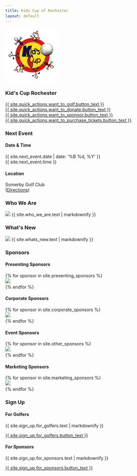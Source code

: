 ```yaml
---
title: Kids Cup of Rochester
layout: default
---
```


<section id="intro">
    <div class="background-image" style="background-image: url('{{ site.intro.image }}');"></div>
    <section id="intro-content"> <img class="icon" src="assets/images/kids_cup_logo.png">
        <h1 class="title">Kid's Cup Rochester</h1>
    </section>
</section>
<section id="quick-actions">
    <div class="container">
        <div class="item flex-25 flex-50-tablet is-center-aligned has-gutter">
            <a class="is-button" href="{{ site.quick_actions.want_to_golf.button_link }}" target="_blank">
                <span class="fas fa-golf-club fa-lg is-icon"></span>
                {{ site.quick_actions.want_to_golf.button_text }}
            </a>
        </div>
        <div class="item flex-25 flex-50-tablet is-center-aligned has-gutter">
            <a class="is-button" href="{{ site.quick_actions.want_to_donate.button_link }}" target="_blank">
                <span class="fas fa-donate fa-lg is-icon"></span>
                {{ site.quick_actions.want_to_donate.button_text }}
            </a>
        </div>
        <div class="item flex-25 flex-50-tablet is-center-aligned has-gutter">
            <a class="is-button" href="{{ site.quick_actions.want_to_sponsor.button_link }}">
                <span class="fas fa-handshake fa-lg is-icon"></span>
                {{ site.quick_actions.want_to_sponsor.button_text }}
            </a>
        </div>
        <div class="item flex-25 flex-50-tablet is-center-aligned has-gutter">
            <a class="is-button" href="{{ site.quick_actions.want_to_purchase_tickets.button_link }}">
                <span class="fas fa-ticket-alt fa-lg is-icon"></span>
                {{ site.quick_actions.want_to_purchase_tickets.button_text }}
            </a>
        </div>
    </div>
</section>
<section id="event-details" class="has-light-gray-background">
    <div class="container">
        <div class="item flex-100">
            <h3 class="is-center-aligned is-section-heading">Next Event</h3>
        </div>
        <div class="item flex-50 is-center-aligned">
            <span class="fa fa-calendar fa-2x is-icon"></span>
            <h4>Date & Time</h4>
            <p>
                {{ site.next_event.date | date: '%B %d, %Y' }}
                <br>
                {{ site.next_event.time }}
            </p>
        </div>
        <div class="item flex-50 is-center-aligned">
            <span class="fa fa-map-marker fa-2x is-icon"></span>
            <h4>Location</h4>
            <p>
                Somerby Golf Club
                <br>
                (<a href="{{ site.next_event.directions_url }}" target="_blank">Directions</a>)
            </p>
        </div>
    </div>
</section>
<section id="who-we-are">
    <div class="container">
        <div class="item flex-100">
            <h3 class="is-center-aligned is-section-heading">Who We Are</h3> <img class="is-floated-right"
                src="{{ site.who_we_are.image }}" /> {{ site.who_we_are.text | markdownify }}
        </div>
    </div>
</section>
<section id="whats-new">
    <div class="container">
        <div class="item flex-100">
            <h3 class="is-center-aligned is-section-heading">What's New </h3> <img class="is-floated-right"
                src="{{ site.whats_new.image }}" /> {{ site.whats_new.text | markdownify }}
        </div>
    </div>
</section>
<section id="sponsors" class="has-light-gray-background">
    <div class="container">
        <div class="item flex-100">
            <h3 class="is-center-aligned is-section-heading no-bottom-margin">Sponsors</h3>
        </div>
        <div class="item flex-100">
            <div class="container is-full-width has-centered-items has-no-padding">
                <div class="item flex-100">
                    <h4 class="is-center-aligned is-subsection-heading">Presenting Sponsors</h4>
                </div> {% for sponsor in site.presenting_sponsors %} <div
                    class="item flex-33 flex-50-tablet has-padding-two has-gutter has-centered-content has-white-background">
                    <a href="{{ sponsor.link}}" target="_blank" class="item-overlay-link"></a> <img
                        src="{{ sponsor.image }}" class="has-no-margins" /> </div> {% endfor %}
            </div>
        </div>
        <div class="item flex-100">
            <div class="container is-full-width has-centered-items has-no-padding">
                <div class="item flex-100">
                    <h4 class="is-center-aligned is-subsection-heading">Corporate Sponsors</h4>
                </div> {% for sponsor in site.corporate_sponsors %} <div
                    class="item flex-25 flex-33-tablet has-padding-two has-gutter has-centered-content has-white-background">
                    <a href="{{ sponsor.link}}" target="_blank" class="item-overlay-link"></a> <img
                        src="{{ sponsor.image }}" class="has-no-margins" /> </div> {% endfor %}
            </div>
        </div>
        <div class="item flex-100">
            <div class="container is-full-width has-centered-items has-no-padding">
                <div class="item flex-100">
                    <h4 class="is-center-aligned is-subsection-heading">Event Sponsors</h4>
                </div> {% for sponsor in site.other_sponsors %} <div
                    class="item flex-25 flex-33-tablet has-padding-two has-gutter has-centered-content has-white-background">
                    <a href="{{ sponsor.link}}" target="_blank" class="item-overlay-link"></a> <img
                        src="{{ sponsor.image }}" class="has-no-margins" /> </div> {% endfor %}
            </div>
        </div>
        <div class="item flex-100">
            <div class="container is-full-width has-centered-items has-no-padding">
                <div class="item flex-100">
                    <h4 class="is-center-aligned is-subsection-heading">Marketing Sponsors</h4>
                </div> {% for sponsor in site.marketing_sponsors %} <div
                    class="item flex-25 flex-33-tablet has-padding-two has-gutter has-centered-content has-white-background">
                    <a href="{{ sponsor.link}}" target="_blank" class="item-overlay-link"></a> <img
                        src="{{ sponsor.image }}" class="has-no-margins" /> </div> {% endfor %}
            </div>
        </div>
    </div>
</section>
<section id="sign-up">
    <div class="container">
        <div class="item flex-100">
            <h3 class="is-center-aligned is-section-heading">Sign Up</h3>
        </div>
        <div class="item flex-50 has-gutter is-center-aligned"> <span class="fa fa-flag fa-2x is-icon"></span>
            <h4>For Golfers</h4> {{ site.sign_up.for_golfers.text | markdownify }} <p><a class="is-button"
                    href="{{ site.sign_up.for_golfers.button_link }}"
                    target="_blank">{{ site.sign_up.for_golfers.button_text }}</a></p>
        </div>
        <div class="item flex-50 has-gutter is-center-aligned"> <span class="fa fa-handshake-o fa-2x is-icon"></span>
            <h4>For Sponsors</h4> {{ site.sign_up.for_sponsors.text | markdownify }} <p><a class="is-button"
                    href="{{ site.sign_up.for_sponsors.button_link }}">{{ site.sign_up.for_sponsors.button_text }}</a>
            </p>
        </div>
    </div>
</section>